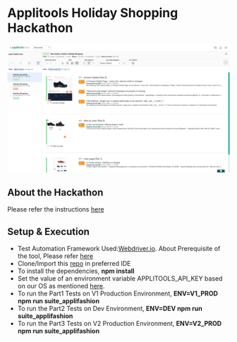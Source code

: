 # Applitools Holiday Shopping Hackathon

![Applitools Test Results Dashboard](demo_evidence/applitools_hackathon_results.png)

## About the Hackathon
Please refer the instructions [here](https://applitools.com/hackathon-v20-3-instructions/)

## Setup & Execution
   + Test Automation Framework Used:[Webdriver.io](https://webdriver.io/). 
     About Prerequisite of the tool, Please refer [here](https://webdriver.io/docs/gettingstarted.html)
   + Clone/Import this [repo](https://github.com/SadeeshKumarMN/applitools-hackathon-2020.git) in preferred IDE
   + To install the dependencies, **npm install**
   + Set the value of an environment variable APPLITOOLS_API_KEY based on our OS as mentioned [here](https://www.npmjs.com/package/@applitools/eyes-webdriverio#applitools-api-key).
   + To run the Part1 Tests on V1 Production Environment, **ENV=V1_PROD npm run suite_applifashion**
   + To run the Part2 Tests on Dev Environment, **ENV=DEV npm run suite_applifashion**
   + To run the Part3 Tests on V2 Production Environment, **ENV=V2_PROD npm run suite_applifashion**





